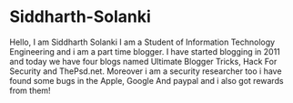 Siddharth-Solanki
=================

Hello, I am Siddharth Solanki I am a Student of Information Technology Engineering and i am a part time blogger.  I have started blogging in 2011 and today we have four blogs named Ultimate Blogger Tricks, Hack For Security and ThePsd.net. Moreover i am a security researcher too i have found some bugs in the Apple, Google And paypal and i also got rewards from them! 
